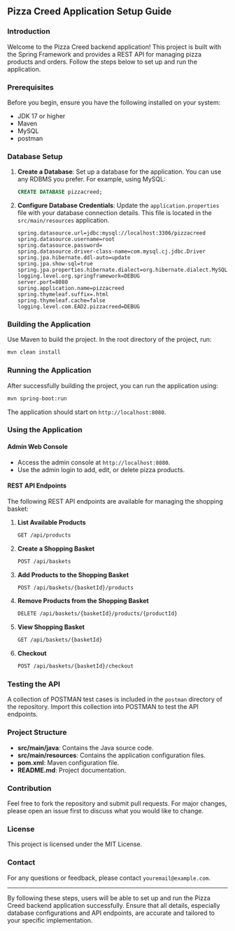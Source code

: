 ## Pizza Creed Application Setup Guide

### Introduction
Welcome to the Pizza Creed backend application! This project is built with the Spring Framework and provides a REST API for managing pizza products and orders. Follow the steps below to set up and run the application.

### Prerequisites
Before you begin, ensure you have the following installed on your system:

- JDK 17 or higher
- Maven
- MySQL
- postman

### Database Setup
1. **Create a Database**:
   Set up a database for the application. You can use any RDBMS you prefer. For example, using MySQL:
   ```sql
   CREATE DATABASE pizzacreed;
   ```

2. **Configure Database Credentials**:
   Update the `application.properties` file with your database connection details. This file is located in the `src/main/resources` application.
   ```properties
   spring.datasource.url=jdbc:mysql://localhost:3306/pizzacreed
   spring.datasource.username=root
   spring.datasource.password=
   spring.datasource.driver-class-name=com.mysql.cj.jdbc.Driver
   spring.jpa.hibernate.ddl-auto=update
   spring.jpa.show-sql=true
   spring.jpa.properties.hibernate.dialect=org.hibernate.dialect.MySQL8Dialect
   logging.level.org.springframework=DEBUG
   server.port=8080
   spring.application.name=pizzacreed
   spring.thymeleaf.suffix=.html
   spring.thymeleaf.cache=false
   logging.level.com.EAD2.pizzacreed=DEBUG
   ```

### Building the Application
Use Maven to build the project. In the root directory of the project, run:
```sh
mvn clean install
```

### Running the Application
After successfully building the project, you can run the application using:
```sh
mvn spring-boot:run
```
The application should start on `http://localhost:8080`.

### Using the Application
#### Admin Web Console
- Access the admin console at `http://localhost:8080`.
- Use the admin login to add, edit, or delete pizza products.

#### REST API Endpoints
The following REST API endpoints are available for managing the shopping basket:

1. **List Available Products**
   ```sh
   GET /api/products
   ```

2. **Create a Shopping Basket**
   ```sh
   POST /api/baskets
   ```

3. **Add Products to the Shopping Basket**
   ```sh
   POST /api/baskets/{basketId}/products
   ```

4. **Remove Products from the Shopping Basket**
   ```sh
   DELETE /api/baskets/{basketId}/products/{productId}
   ```

5. **View Shopping Basket**
   ```sh
   GET /api/baskets/{basketId}
   ```

6. **Checkout**
   ```sh
   POST /api/baskets/{basketId}/checkout
   ```

### Testing the API
A collection of POSTMAN test cases is included in the `postman` directory of the repository. Import this collection into POSTMAN to test the API endpoints.

### Project Structure
- **src/main/java**: Contains the Java source code.
- **src/main/resources**: Contains the application configuration files.
- **pom.xml**: Maven configuration file.
- **README.md**: Project documentation.

### Contribution
Feel free to fork the repository and submit pull requests. For major changes, please open an issue first to discuss what you would like to change.

### License
This project is licensed under the MIT License.

### Contact
For any questions or feedback, please contact `youremail@example.com`.

---

By following these steps, users will be able to set up and run the Pizza Creed backend application successfully. Ensure that all details, especially database configurations and API endpoints, are accurate and tailored to your specific implementation.
